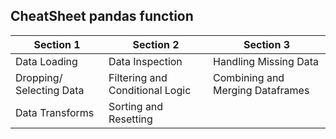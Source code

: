 ## CheatSheet pandas function


<!-- |Data Loading|Data Inspection|Handling Missing Data|Dropping/ Selecting Data| Filtering and Conditional Logic|Combining and Merging Dataframes| Data Transforms|Sorting and Resetting| -->

| Section 1 | Section 2 | Section 3 |
|-----------|-----------|-----------|
| Data Loading | Data Inspection | Handling Missing Data |
| Dropping/ Selecting Data | Filtering and Conditional Logic | Combining and Merging Dataframes |
| Data Transforms | Sorting and Resetting | |
